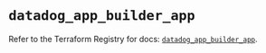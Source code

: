 # `datadog_app_builder_app`

Refer to the Terraform Registry for docs: [`datadog_app_builder_app`](https://registry.terraform.io/providers/datadog/datadog/3.69.0/docs/resources/app_builder_app).
